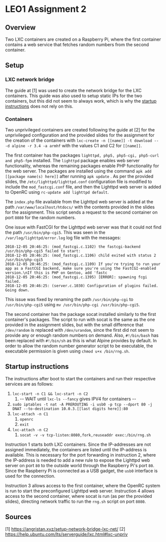 # LEO1 Assignment 2

## Overview

Two LXC containers are created on a Raspberry Pi, where the first container contains a web service that fetches random numbers from the second container.

## Setup

### LXC network bridge

The guide at [1] was used to create the network bridge for the LXC containers. This guide was also used to setup static IPs for the two containers, but this did not seem to always work, which is why the [startup instructions](/Startup_instructions) does not rely on this.

### Containers

Two unprivileged containers are created following the guide at [2] for the unprivileged configuration and the provided slides for the assignment for the creation of the containers with `lxc-create -n [[name]] -t download -- -d alpine -r 3.4 -a armhf` with the values C1 and C2 for `[[name]]`.

The first container has the packages `lighttpd, php5, php5-cgi, php5-curl and php5-fpm` installed. The `lighttpd` package enables web server functionality, whereas the remaining packages enable PHP functionality for the web server. The packages are installed using the command `apk add [[package name(s) here]]` after running `apk update` . As per the provided slides, the `/etc/lighttpd/lighttpd.conf` configuration file is modified to include the `mod_fastcgi.conf` file, and then the Lighttpd web server is added to OpenRC using `rc-update add lighttpd default`.

The `index.php` file available from the Lighttpd web server is added at the path `/var/www/localhost/htdocs/` with the contents provided in the slides for the assignment. This script sends a request to the second container on port `8080` for the random numbers.

One issue with FastCGI for the Lighttpd web server was that it could not find the path `/usr/bin/php-cgi5`. This was seen in the `/var/log/lighttpd/error.log` log file with the messages:
```
2018-12-05 20:46:25: (mod_fastcgi.c.1102) the fastcgi-backend /usr/bin/php-cgi5 failed to start:                                                                                          
2018-12-05 20:46:25: (mod_fastcgi.c.1106) child exited with status 2 /usr/bin/php-cgi5                                                                                                    
2018-12-05 20:46:25: (mod_fastcgi.c.1109) If you're trying to run your app as a FastCGI backend, make sure you're using the FastCGI-enabled version.\nIf this is PHP on Gentoo, add 'fastc
2018-12-05 20:46:25: (mod_fastcgi.c.1395) [ERROR]: spawning fcgi failed.                                                                                                                  
2018-12-05 20:46:25: (server.c.1030) Configuration of plugins failed. Going down.  
```
This issue was fixed by renaming the path `/usr/bin/php-cgi` to `/usr/bin/php-cgi5` using `mv /usr/bin/php-cgi /usr/bin/php-cgi5`.

The second container has the package socat installed similarly to the first container's packages. The script to run with socat is the same as the one provided in the assignment slides, but with the small difference that `/dev/random` is replaced with `/dev/urandom`, since the first did not seem to provide any or enough random numbers on demand.
Also, `#!/bin/bash`  has been replaced with `#!/bin/sh` as this is what Alpine provides by default.
In order to allow the random number generator script to be executable, the executable permission is given using `chmod u+x /bin/rng.sh`.

## Startup instructions

The instructions after boot to start the containers and run their respective services are as follows:
1. `lxc-start -n C1 && lxc-start -n C2`
    1. -- WAIT until `lxc-ls --fancy` gives IPV4 for containers --
2. `sudo iptables -t nat -A PREROUTING -i usb0 -p tcp --dport 80 -j DNAT --to-destination 10.0.3.[[last digits here]]:80`
3. `lxc-attach -n C1`
    1. `openrc`
    2. `exit`
4. `lxc-attach -n C2`
    1. `socat -v -v tcp-listen:8080,fork,reuseaddr exec:/bin/rng.sh`

Instruction 1 starts both LXC containers. Since the IP-addresses are not assigned immediately, the containers are listed until the IP-address is available. This is necessary for the port forwarding in instruction 2, where the IP-address is needed to add a new rule to expose the Lighttpd web server on port `80` to the outside world through the Raspberry Pi's port `80`. Since the Raspberry Pi is connected as a USB gadget, the `usb0` interface is used for the connection.

Instruction 3 allows access to the first container, where the OpenRC system is run to start the preconfigured Lighttpd web server. Instruction 4 allows access to the second container, where socat is run (as per the provided slides), directing network traffic to run the `rng.sh` script on port `8080`.

## Sources
[1] https://angristan.xyz/setup-network-bridge-lxc-net/
[2] https://help.ubuntu.com/lts/serverguide/lxc.html#lxc-unpriv 
